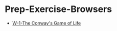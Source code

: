 # Prep-Exercise-Browsers

* [W-1-The Conway's Game of Life](././Prep-exercise-Browsers_W_1-Game-of-Life/index.js)